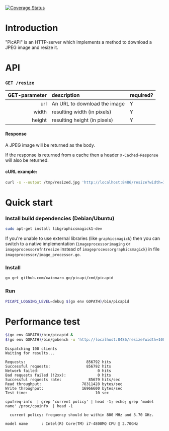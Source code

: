 [![Coverage Status](https://coveralls.io/repos/github/xaionaro-go/picapi/badge.svg?branch=master)](https://coveralls.io/github/xaionaro-go/picapi?branch=master)

# Introduction

"PicAPI" is an HTTP-server which implements a method to download a JPEG image and resize it.

# API

### `GET /resize`

| GET-parameter | description | required? |
| -------------:|:----------- | --------- |
| url           | An URL to download the image | Y |
| width         | resulting width (in pixels) | Y |
| height        | resulting height (in pixels) | Y |

#### Response

A JPEG image will be returned as the body.

If the response is returned from a cache then a header `X-Cached-Response` will also be returned.

#### cURL example:
```sh
curl -s --output /tmp/resized.jpg 'http://localhost:8486/resize?width=1230&height=200&url=https%3A%2F%2Fupload.wikimedia.org%2Fwikipedia%2Fcommons%2Fc%2Fc7%2FJPS-sample.jpg'
```

# Quick start

### Install build dependencies (Debian/Ubuntu)

```sh
sudo apt-get install libgraphicsmagick1-dev
```

If you're unable to use external libraries (like `graphicsmagick`) then you can switch to a native implementation (`imageprocessorimaging` or `imageprocessornfntresize` instead of `imageprocessorgraphicsmagick`) in file `imageprocessor/image_processor.go`.

### Install

```sh
go get github.com/xaionaro-go/picapi/cmd/picapid
```

### Run

```sh
PICAPI_LOGGING_LEVEL=debug $(go env GOPATH)/bin/picapid
```

# Performance test

```sh
$(go env GOPATH)/bin/picapid &
$(go env GOPATH)/bin/gobench -u 'http://localhost:8486/resize?width=10&height=10&url=https%3A%2F%2Fupload.wikimedia.org%2Fwikipedia%2Fcommons%2Fc%2Fc7%2FJPS-sample.jpg' -t 10
```

```
Dispatching 100 clients
Waiting for results...

Requests:                           856792 hits
Successful requests:                856792 hits
Network failed:                          0 hits
Bad requests failed (!2xx):              0 hits
Successful requests rate:            85679 hits/sec
Read throughput:                  78311428 bytes/sec
Write throughput:                 16966600 bytes/sec
Test time:                              10 sec
```

```
cpufreq-info  | grep 'current policy' | head -1; echo; grep 'model name' /proc/cpuinfo  | head -1

  current policy: frequency should be within 800 MHz and 3.70 GHz.
  
model name      : Intel(R) Core(TM) i7-4800MQ CPU @ 2.70GHz
```
